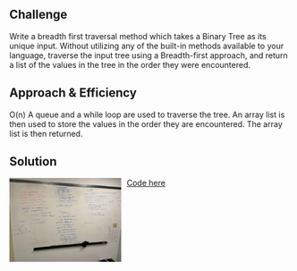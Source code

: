 ## Challenge
<p>Write a breadth first traversal method which takes a Binary Tree as its unique input. Without utilizing any of the built-in methods available to your language, traverse the input tree using a Breadth-first approach, and return a list of the values in the tree in the order they were encountered.</p>


## Approach & Efficiency
O(n)
A queue and a while loop are used to traverse the tree. An array list is then used to store the values in the order they are encountered. The array list is then returned.


## Solution
<img src="../assets/challenge15.jpg"
     alt="White Board Picture"
     style="float: left; margin-right: 10px; width: 200px;" />

<a href="../src/main/java/codechallenges/tree">Code here</a>